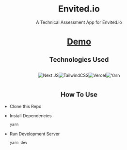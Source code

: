 <h1 style='width:100%;text-align:center'>Envited.io</h1>

<p style='width:100%;text-align:center'> A Technical Assessment App for Envited.io</p>

<h1 style='width:100%;text-align:center'>

[Demo](https://envited-test-project.vercel.app)

</h1>

<h2 style='width:100%;text-align:center'>Technologies Used</h2>

<div style='display:flex;flex-wrap:wrap;justify-content:center;width:100%;'>

![Next JS](https://img.shields.io/badge/Next-black?style=for-the-badge&logo=next.js&logoColor=white)![TailwindCSS](https://img.shields.io/badge/tailwindcss-%2338B2AC.svg?style=for-the-badge&logo=tailwind-css&logoColor=white)![Vercel](https://img.shields.io/badge/vercel-%23000000.svg?style=for-the-badge&logo=vercel&logoColor=white)![Yarn](https://img.shields.io/badge/yarn-%232C8EBB.svg?style=for-the-badge&logo=yarn&logoColor=white)

</div>

<h3 style='width:100%;text-align:center'>

</h3>

<h2 style='width:100%;text-align:center'>How To Use</h2>

- Clone this Repo
- Install Dependencies

  ```bash
  yarn
  ```

- Run Development Server

  ```bash
  yarn dev
  ```
